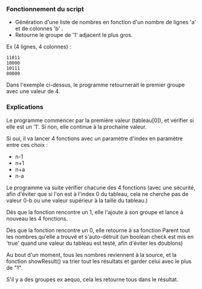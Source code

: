 
### Fonctionnement du script


- Génération d'une liste de nombres en fonction d'un nombre de lignes 'a' et de colonnes 'b' .
- Retourne le groupe de '1' adjacent le plus gros.


Ex (4 lignes, 4 colonnes) :

````
11011
10000
10111
00000
````

Dans l'exemple ci-dessus, le programme retournerait le premier groupe avec une valeur de 4.

### Explications

Le programme commencer par la première valeur (tableau[0]), et vérifier si elle est un '1'. Si non, elle continue à la prochaine valeur.

Si oui, il va lancer 4 fonctions avec un paramètre d'index en paramètre entre ces choix :
- n-1
- n+1
- n+a
- n-a

Le programme va suite vérifier chacune des 4 fonctions (avec une sécurité, afin d'éviter que si l'on est à l'index 0 du tableau, cela ne cherche pas de valeur 0-b ou une valeur supérieur à la taille du tableau.)

Dès que la fonction rencontre un 1, elle l'ajoute à son groupe et lance à nouveau les 4 fonctions.

Dès que la fonction rencontre un 0, elle retourne à sa fonction Parent tout les nombres qu'elle a trouvé et s'auto-détruit (un booléan check est mis en 'true' quand une valeur du tableau est testé, afin d'éviter les doublons)

Au bout d'un moment, tous les nombres reviennent à la source, et la fonction showResult() va trier tout les résultats et garder celui avec le plus de "1".

S'il y a des groupes ex aequo, cela les retourne tous dans le résultat.